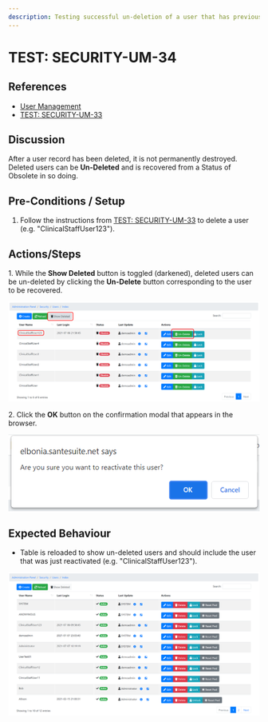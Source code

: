 ```yaml
---
description: Testing successful un-deletion of a user that has previously been deleted.
---
```


# TEST: SECURITY-UM-34

## References

* [User Management](broken-reference)
* [TEST: SECURITY-UM-33](test-security-um-33-1.md)

## Discussion

After a user record has been deleted, it is not permanently destroyed. Deleted users can be **Un-Deleted** and is recovered from a Status of Obsolete in so doing.&#x20;

## Pre-Conditions / Setup

1. Follow the instructions from [TEST: SECURITY-UM-33](test-security-um-33-1.md) to delete a user (e.g. "ClinicalStaffUser123").

## Actions/Steps

1\. While the **Show Deleted** button is toggled (darkened), deleted users can be un-deleted by clicking the **Un-Delete** button corresponding to the user to be recovered.

![](<../../../../../../../../.gitbook/assets/image (297).png>)

2\. Click the **OK** button on the confirmation modal that appears in the browser.

![](<../../../../../../../../.gitbook/assets/image (331).png>)

## Expected Behaviour

* Table is reloaded to show un-deleted users and should include the user that was just reactivated (e.g. "ClinicalStaffUser123").

![](<../../../../../../../../.gitbook/assets/image (324).png>)
